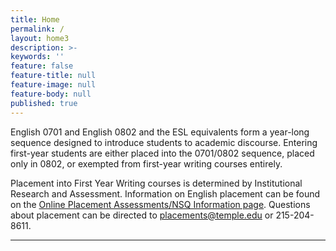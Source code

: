 ```yaml
---
title: Home
permalink: /
layout: home3
description: >-
keywords: ''
feature: false
feature-title: null
feature-image: null
feature-body: null
published: true
---
```


English 0701 and English 0802 and the ESL equivalents form a year-long sequence designed to introduce students to academic discourse. Entering first-year students are either placed into the 0701/0802 sequence, placed only in 0802, or exempted from first-year writing courses entirely.

Placement into First Year Writing courses is determined by Institutional Research and Assessment. Information on English placement can be found on the [Online Placement Assessments/NSQ Information page](https://atlas.ocis.temple.edu/MarcPlmts/Splash.html). Questions about placement can be directed to placements@temple.edu or 215-204-8611.

___
